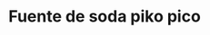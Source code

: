 ---
title: "Fuente de soda piko pico"
url: /palmas-del-socorro/fuente-de-soda-piko-pico/
shop: bebidas
---